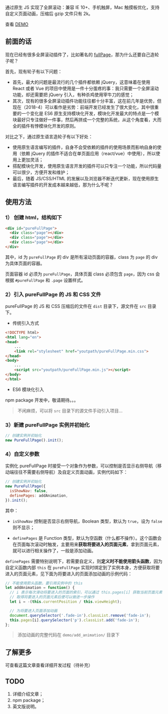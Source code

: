 通过原生 JS 实现了全屏滚动：兼容 IE 10+、手机触屏，Mac 触摸板优化，支持自定义页面动画，压缩后 gzip 文件只有 2k。

查看 [DEMO](https://xiaogliu.github.io/pure_full_page/index.html)

## 前面的话

现在已经有很多全屏滚动插件了，比如著名的 [fullPage](https://github.com/alvarotrigo/fullPage.js)，那为什么还要自己造轮子呢？

首先，现有轮子有以下问题：

* 首先，最大的问题是最流行的几个插件都依赖 jQuery，这意味着在使用 React 或者 Vue 的项目中使用是一件十分蛋疼的事：我只需要一个全屏滚动功能，却还需要把 jQuery 引入，有种杀鸡使用宰牛刀的感觉；
* 其次，现有的很多全屏滚动插件功能往往都十分丰富，这在前几年是优势，但现在（2018-4）可以看作是劣势：前端开发已经发生了很大变化，其中很重要的一个变化是 ES6 原生支持模块化开发，模块化开发最大的特点是一个模块最好只专注做好一件事，然后再拼成一个完整的系统，从这个角度看，大而全的插件有悖模块化开发的原则。

对比之下，通过原生语言造轮子有以下好处：

* 使用原生语言编写的插件，自身不会受依赖的插件的使用场景而影响自身的使用（依赖 jQuery 的插件不适合在单页面应用（react/vue）中使用），所以使用上更加灵活；
* 搭配模块化开发，使用原生语言开发的插件可以只专注一个功能，所以代码量可以很少，方便开发和维护；
* 最后，随着 JS/CSS/HTML 的发展以及浏览器不断迭代更新，现在使用原生语言编写插件的开发成本越来越低，那为什么不呢？

## 使用方法

### 1） 创建 html，结构如下

```html
<div id="pureFullPage">
  <div class="page"></div>
  <div class="page"></div>
  <div class="page"></div>
</div>
```

其中，id 为 `pureFullPage` 的 div 是所有滚动页面的容器，class 为 `page` 的 div 为具体页面的容器。

页面容器 id 必须为 `pureFullPage`，具体页面 class 必须包含 `page`，因为 css 会根据 `#pureFullPage` 和 `.page` 设置样式。

### 2）引入 pureFullPage 的 JS 和 CSS 文件

pureFullPage 的 JS 和 CSS 压缩后的文件在 `dist` 目录下，源文件在 `src` 目录下。

* 传统引入方式

```html
<!DOCTYPE html>
<html lang="en">
<head>
    ...
    <link rel="stylesheet" href="youtpath/pureFullPage.min.css">
</head>
<body>
    ...
    <script src="youtpath/pureFullPage.min.js"></script>
</body>
</html>
```

* ES6 模块化引入

npm package 开发中，敬请期待。。。

> 不闲麻烦，可以将 `src` 目录下的源文件手动引入项目...

### 3）新建 pureFullPage 实例并初始化

```js
// 创建实例并初始化
new PureFullPage().init();
```

### 4）自定义参数

实例化 pureFullPage 时接受一个对象作为参数，可以控制是否显示右侧导航（移动端往往不需要右侧导航）及自定义页面动画，实例代码如下：

```js
// 创建实例并初始化
new PureFullPage({
  isShowNav: false,
  definePages: addAnimation,
}).init();
```

其中：

* `isShowNav` 控制是否显示右侧导航，Boolean 类型，默认为 `true`，设为 `false` 则不显示；

* `definePages` 是 Function 类型，默认为空函数（什么都不操作）。这个函数会在页面每次滚动时触发，主要用来**获取将要进入的页面元素**，拿到页面元素，就可以进行相关操作了，一般是添加动画。

`definePages` 需要特别说明下，若需要自定义，则**定义时不能使用箭头函数**，因为自定义函数内部 `this` 在 `pureFullPage` 实现时绑定到了实例本身，方便获取将要进入的页面元素，见下面为将要进入的页面添加动画的示例代码：

```js
// 不能使用箭头函数，要引用实例中的 this
let addAnimation = function() {
  // i 表示每次滑动将要进入的页面的索引，可以通过 this.pages[i] 获取当前页面元素
  // 取得将要进入的页面元素后便可以做进一步操作
  let i = -(this.currentPosition / this.viewHeight);

  // 为将要进入页面添加动画
  document.querySelector('.fade-in').classList.remove('fade-in');
  this.pages[i].querySelector('p').classList.add('fade-in');
};
```

> 添加动画的完整代码在 `demo/add_animation/` 目录下

## 了解更多

可查看这篇文章查看详细开发过程（待补充）

## TODO

1.  详细介绍文章；
2.  npm package；
3.  英文版说明。
